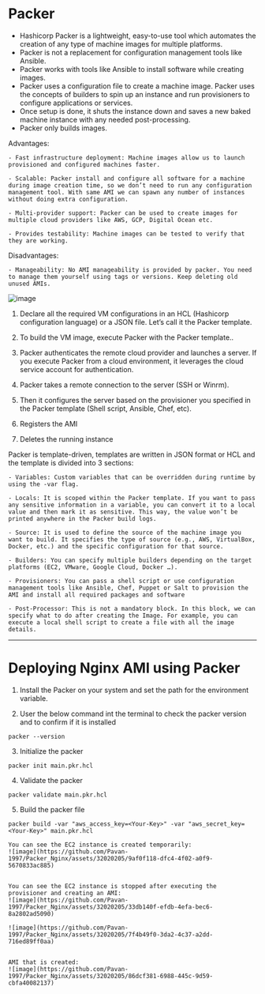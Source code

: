 # Packer

- Hashicorp Packer is a lightweight, easy-to-use tool which automates the creation of any type of machine images for multiple platforms. 
- Packer is not a replacement for configuration management tools like Ansible. 
- Packer works with tools like Ansible to install software while creating images. 
- Packer uses a configuration file to create a machine image. Packer uses the concepts of builders to spin up an instance and run provisioners to configure applications or services.
- Once setup is done, it shuts the instance down and saves a new baked machine instance with any needed post-processing. 
- Packer only builds images.

Advantages:

```
- Fast infrastructure deployment: Machine images allow us to launch provisioned and configured machines faster.

- Scalable: Packer install and configure all software for a machine during image creation time, so we don’t need to run any configuration management tool. With same AMI we can spawn any number of instances without doing extra configuration.

- Multi-provider support: Packer can be used to create images for multiple cloud providers like AWS, GCP, Digital Ocean etc.

- Provides testability: Machine images can be tested to verify that they are working.
```

Disadvantages:

```
- Manageability: No AMI manageability is provided by packer. You need to manage them yourself using tags or versions. Keep deleting old unused AMIs.
```

![image](https://github.com/Pavan-1997/Packer_Nginx/assets/32020205/fdda7a2c-2af1-4c11-9f9c-a6d7b7937f9b)

1. Declare all the required VM configurations in an HCL (Hashicorp configuration language) or a JSON file. Let’s call it the Packer template.

2. To build the VM image, execute Packer with the Packer template..

3. Packer authenticates the remote cloud provider and launches a server. If you execute Packer from a cloud environment, it leverages the cloud service account for authentication.

4. Packer takes a remote connection to the server (SSH or Winrm).

5. Then it configures the server based on the provisioner you specified in the Packer template (Shell script, Ansible, Chef, etc).

6. Registers the AMI

7. Deletes the running instance


Packer is template-driven, templates are written in JSON format or HCL and the template is divided into 3 sections:
```
- Variables: Custom variables that can be overridden during runtime by using the -var flag.

- Locals: It is scoped within the Packer template. If you want to pass any sensitive information in a variable, you can convert it to a local value and then mark it as sensitive. This way, the value won’t be printed anywhere in the Packer build logs.

- Source: It is used to define the source of the machine image you want to build. It specifies the type of source (e.g., AWS, VirtualBox, Docker, etc.) and the specific configuration for that source.

- Builders: You can specify multiple builders depending on the target platforms (EC2, VMware, Google Cloud, Docker …).

- Provisioners: You can pass a shell script or use configuration management tools like Ansible, Chef, Puppet or Salt to provision the AMI and install all required packages and software

- Post-Processor: This is not a mandatory block. In this block, we can specify what to do after creating the Image. For example, you can execute a local shell script to create a file with all the image details.
```
---
# Deploying Nginx AMI using Packer

1. Install the Packer on your system and set the path for the environment variable.


2. User the below command int the terminal to check the packer version and to confirm if it is installed
```
packer --version
```


3. Initialize the packer
``` 
packer init main.pkr.hcl
```


4. Validate the packer
```
packer validate main.pkr.hcl
```

5. Build the packer file
```
packer build -var "aws_access_key=<Your-Key>" -var "aws_secret_key=<Your-Key>" main.pkr.hcl

You can see the EC2 instance is created temporarily:
![image](https://github.com/Pavan-1997/Packer_Nginx/assets/32020205/9af0f118-dfc4-4f02-a0f9-5670833ac885)


You can see the EC2 instance is stopped after executing the provisioner and creating an AMI:
![image](https://github.com/Pavan-1997/Packer_Nginx/assets/32020205/33db140f-efdb-4efa-bec6-8a2802ad5090)

![image](https://github.com/Pavan-1997/Packer_Nginx/assets/32020205/7f4b49f0-3da2-4c37-a2dd-716ed89ff0aa)


AMI that is created:
![image](https://github.com/Pavan-1997/Packer_Nginx/assets/32020205/86dcf381-6988-445c-9d59-cbfa40082137)



